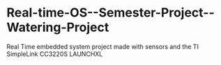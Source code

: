 # Real-time-OS--Semester-Project--Watering-Project
Real Time embedded system project made with sensors and the TI SimpleLink CC3220S LAUNCHXL
